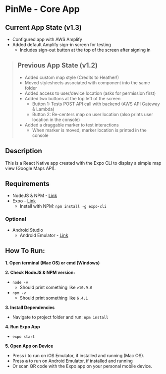 # PinMe - Core App

## Current App State (v1.3)
 - Configured app with AWS Amplify
 - Added default Amplify sign-in screen for testing
   - Includes sign-out button at the top of the screen after signing in

> ## Previous App State (v1.2)
> - Added custom map style (Credits to Heather!)
> - Moved stylesheets associated with component into the same folder
> - Added access to user/device location (asks for permission first)
> - Added two buttons at the top left of the screen
>   - Button 1: Tests POST API call with backend (AWS API Gateway & Lambda)
>   - Button 2: Re-centers map on user location (also prints user location in the console)
> - Added a draggable marker to test interactions
>   - When marker is moved, marker location is printed in the console


## Description

This is a React Native app created with the Expo CLI to display a simple map view (Google Maps API).

## Requirements
* NodeJS & NPM - [Link](https://nodejs.org/en/)
* Expo - [Link](https://expo.io/)
  - Install with NPM: `npm install -g expo-cli`

### Optional
* Android Studio
  - Android Emulator - [Link](https://developer.android.com/studio/run/managing-avds)


## How To Run:
**1. Open terminal (Mac OS) or cmd (Windows)**  

**2. Check NodeJS & NPM version:**
* `node -v`
  - Should print something like `v10.9.0`
* `npm -v`
  - Should print something like `6.4.1`

**3. Install Dependencies**
* Navigate to project folder and run: `npm install`

**4. Run Expo App**
* `expo start`  

**5. Open App on Device**
* Press **i** to run on iOS Emulator, if installed and running (Mac OS).
* Press **a** to run on Android Emulator, if installed and running
* Or scan QR code with the Expo app on your personal mobile device.
